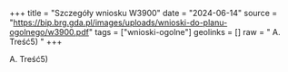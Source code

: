 +++
title = "Szczegóły wniosku W3900"
date = "2024-06-14"
source = "https://bip.brg.gda.pl/images/uploads/wnioski-do-planu-ogolnego/w3900.pdf"
tags = ["wnioski-ogolne"]
geolinks = []
raw = " A. Treść5) "
+++


A. Treść5)



